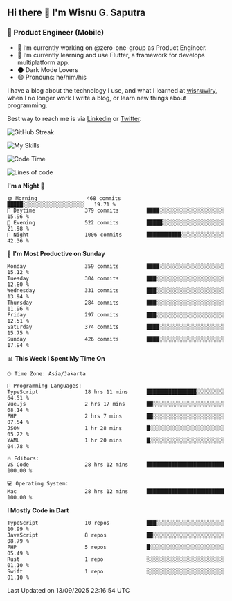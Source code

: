 ## Hi there 👋 I'm Wisnu G. Saputra

### :mobile_phone_off: Product Engineer (Mobile)

- 🔭 I’m currently working on @zero-one-group as Product Engineer.
- 🌱 I’m currently learning and use Flutter, a framework for develops multiplatform app.
- 🌑 Dark Mode Lovers
- 😄 Pronouns: he/him/his

I have a blog about the technology I use, and what I learned at [wisnuwiry](https://wisnuwiry.space/), when I no longer work I write a blog, or learn new things about programming.

Best way to reach me is via [Linkedin](https://www.linkedin.com/in/wisnu-saputra/) or [Twitter](https://twitter.com/wisnuwiry).

![GitHub Streak](https://streak-stats.demolab.com?user=wisnuwiry&theme=dark&hide_border=true)

![My Skills](https://skillicons.dev/icons?i=dart,flutter,kotlin,swift,go,js,css,neovim,git,linux&perline=5)

<!--START_SECTION:waka-->
![Code Time](http://img.shields.io/badge/Code%20Time-2%2C119%20hrs%2051%20mins-blue)

![Lines of code](https://img.shields.io/badge/From%20Hello%20World%20I%27ve%20Written-2.8%20million%20lines%20of%20code-blue)

**I'm a Night 🦉** 

```text
🌞 Morning                468 commits         █████░░░░░░░░░░░░░░░░░░░░   19.71 % 
🌆 Daytime                379 commits         ████░░░░░░░░░░░░░░░░░░░░░   15.96 % 
🌃 Evening                522 commits         █████░░░░░░░░░░░░░░░░░░░░   21.98 % 
🌙 Night                  1006 commits        ███████████░░░░░░░░░░░░░░   42.36 % 
```
📅 **I'm Most Productive on Sunday** 

```text
Monday                   359 commits         ████░░░░░░░░░░░░░░░░░░░░░   15.12 % 
Tuesday                  304 commits         ███░░░░░░░░░░░░░░░░░░░░░░   12.80 % 
Wednesday                331 commits         ███░░░░░░░░░░░░░░░░░░░░░░   13.94 % 
Thursday                 284 commits         ███░░░░░░░░░░░░░░░░░░░░░░   11.96 % 
Friday                   297 commits         ███░░░░░░░░░░░░░░░░░░░░░░   12.51 % 
Saturday                 374 commits         ████░░░░░░░░░░░░░░░░░░░░░   15.75 % 
Sunday                   426 commits         ████░░░░░░░░░░░░░░░░░░░░░   17.94 % 
```


📊 **This Week I Spent My Time On** 

```text
🕑︎ Time Zone: Asia/Jakarta

💬 Programming Languages: 
TypeScript               18 hrs 11 mins      ████████████████░░░░░░░░░   64.51 % 
Vue.js                   2 hrs 17 mins       ██░░░░░░░░░░░░░░░░░░░░░░░   08.14 % 
PHP                      2 hrs 7 mins        ██░░░░░░░░░░░░░░░░░░░░░░░   07.54 % 
JSON                     1 hr 28 mins        █░░░░░░░░░░░░░░░░░░░░░░░░   05.22 % 
YAML                     1 hr 20 mins        █░░░░░░░░░░░░░░░░░░░░░░░░   04.78 % 

🔥 Editors: 
VS Code                  28 hrs 12 mins      █████████████████████████   100.00 % 

💻 Operating System: 
Mac                      28 hrs 12 mins      █████████████████████████   100.00 % 
```

**I Mostly Code in Dart** 

```text
TypeScript               10 repos            ███░░░░░░░░░░░░░░░░░░░░░░   10.99 % 
JavaScript               8 repos             ██░░░░░░░░░░░░░░░░░░░░░░░   08.79 % 
PHP                      5 repos             █░░░░░░░░░░░░░░░░░░░░░░░░   05.49 % 
Rust                     1 repo              ░░░░░░░░░░░░░░░░░░░░░░░░░   01.10 % 
Swift                    1 repo              ░░░░░░░░░░░░░░░░░░░░░░░░░   01.10 % 
```




 Last Updated on 13/09/2025 22:16:54 UTC
<!--END_SECTION:waka-->
